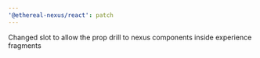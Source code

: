 ```yaml
---
'@ethereal-nexus/react': patch
---
```


Changed slot to allow the prop drill to nexus components inside experience fragments
